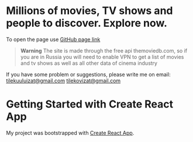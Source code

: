 # Millions of movies, TV shows and people to discover. Explore now.

To open the page use [GitHub page link](https://thetilekovich.github.io/twtm) <br/>
> **Warning** The site is made through the free api themoviedb.com,  so if you are in Russia you will need to enable VPN to get a list of movies and tv shows as well as all other data of cinema industry
 
If you have some problem or suggestions, please write me on 
   email: tilekuuluizat@gmail.com
          tilekovizat@gmail.com

  
# Getting Started with Create React App
My project was bootstrapped with [Create React App](https://github.com/facebook/create-react-app).
